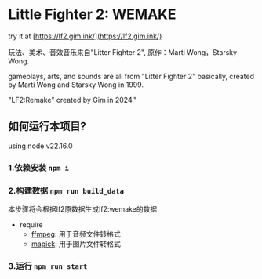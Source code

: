 # Little Fighter 2: WEMAKE

try it at [https://lf2.gim.ink/](https://lf2.gim.ink/)

玩法、美术、音效音乐来自"Litter Fighter 2", 原作：Marti Wong，Starsky Wong.

gameplays, arts, and sounds are all from "Litter Fighter 2" basically, created by Marti Wong and Starsky Wong in 1999.

"LF2:Remake" created by Gim in 2024."

## 如何运行本项目?

using node v22.16.0

### 1.依赖安装 `npm i`

### 2.构建数据 `npm run build_data`

本步骤将会根据lf2原数据生成lf2:wemake的数据

- require
  - [ffmpeg](https://ffmpeg.org/download.html): 用于音频文件转格式
  - [magick](https://imagemagick.org/script/download.php): 用于图片文件转格式

### 3.运行 `npm run start`

